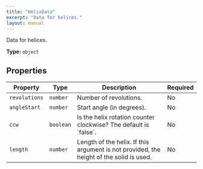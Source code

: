 ```yaml
---
title: "HelixData"
excerpt: "Data for helices."
layout: manual
---
```


Data for helices.

**Type:** `object`






## Properties

| Property | Type | Description | Required |
|----------|------|-------------|----------|
| `revolutions` |`number`| Number of revolutions. | No |
| `angleStart` |`number`| Start angle (in degrees). | No |
| `ccw` |`boolean`| Is the helix rotation counter clockwise? The default is &#x60;false&#x60;. | No |
| `length` |`number`| Length of the helix. If this argument is not provided, the height of the solid is used. | No |


